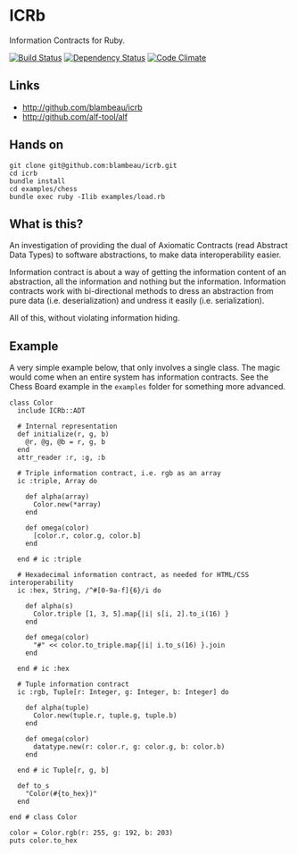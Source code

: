 # ICRb

Information Contracts for Ruby.

[![Build Status](https://travis-ci.org/blambeau/icrb.png)](https://travis-ci.org/blambeau/icrb)
[![Dependency Status](https://gemnasium.com/blambeau/icrb.png)](https://gemnasium.com/blambeau/icrb)
[![Code Climate](https://codeclimate.com/github/blambeau/icrb.png)](https://codeclimate.com/github/blambeau/icrb)

## Links

* http://github.com/blambeau/icrb
* http://github.com/alf-tool/alf

## Hands on

```
git clone git@github.com:blambeau/icrb.git
cd icrb
bundle install
cd examples/chess
bundle exec ruby -Ilib examples/load.rb
```

## What is this?

An investigation of providing the dual of Axiomatic Contracts (read Abstract
Data Types) to software abstractions, to make data interoperability easier.

Information contract is about a way of getting the information content of an
abstraction, all the information and nothing but the information. Information
contracts work with bi-directional methods to dress an abstraction from pure
data (i.e. deserialization) and undress it easily (i.e. serialization).

All of this, without violating information hiding.

## Example

A very simple example below, that only involves a single class. The magic
would come when an entire system has information contracts. See the Chess
Board example in the `examples` folder for something more advanced.

```
class Color
  include ICRb::ADT

  # Internal representation
  def initialize(r, g, b)
    @r, @g, @b = r, g, b
  end
  attr_reader :r, :g, :b

  # Triple information contract, i.e. rgb as an array
  ic :triple, Array do

    def alpha(array)
      Color.new(*array)
    end

    def omega(color)
      [color.r, color.g, color.b]
    end

  end # ic :triple

  # Hexadecimal information contract, as needed for HTML/CSS interoperability
  ic :hex, String, /^#[0-9a-f]{6}/i do

    def alpha(s)
      Color.triple [1, 3, 5].map{|i| s[i, 2].to_i(16) }
    end

    def omega(color)
      "#" << color.to_triple.map{|i| i.to_s(16) }.join
    end

  end # ic :hex

  # Tuple information contract
  ic :rgb, Tuple[r: Integer, g: Integer, b: Integer] do

    def alpha(tuple)
      Color.new(tuple.r, tuple.g, tuple.b)
    end

    def omega(color)
      datatype.new(r: color.r, g: color.g, b: color.b)
    end

  end # ic Tuple[r, g, b]

  def to_s
    "Color(#{to_hex})"
  end

end # class Color

color = Color.rgb(r: 255, g: 192, b: 203)
puts color.to_hex
```